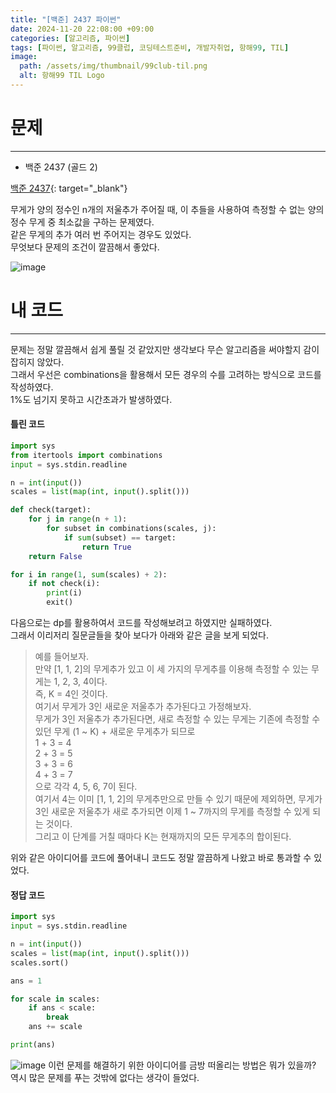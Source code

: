 ```yaml
---
title: "[백준] 2437 파이썬"
date: 2024-11-20 22:08:00 +09:00
categories: [알고리즘, 파이썬]
tags: [파이썬, 알고리즘, 99클럽, 코딩테스트준비, 개발자취업, 항해99, TIL]
image:
  path: /assets/img/thumbnail/99club-til.png
  alt: 항해99 TIL Logo
---
```

# 문제
---
- 백준 2437 (골드 2)

[백준 2437](https://www.acmicpc.net/problem/2437){: target="_blank"}

무게가 양의 정수인 n개의 저울추가 주어질 때, 이 추들을 사용하여 측정할 수 없는 양의 정수 무게 중 최소값을 구하는 문제였다.   
같은 무게의 추가 여러 번 주어지는 경우도 있었다.   
무엇보다 문제의 조건이 깔끔해서 좋았다.   

![image](https://github.com/user-attachments/assets/b0af7e1f-1c70-4f7c-a5c8-068c77911751)

# 내 코드
---
문제는 정말 깔끔해서 쉽게 풀릴 것 같았지만 생각보다 무슨 알고리즘을 써야할지 감이 잡히지 않았다.   
그래서 우선은 combinations을 활용해서 모든 경우의 수를 고려하는 방식으로 코드를 작성하였다.   
1%도 넘기지 못하고 시간초과가 발생하였다.   
#### 틀린 코드
```python
import sys
from itertools import combinations
input = sys.stdin.readline

n = int(input())
scales = list(map(int, input().split()))

def check(target):
    for j in range(n + 1):
        for subset in combinations(scales, j):
            if sum(subset) == target:
                return True
    return False

for i in range(1, sum(scales) + 2):
    if not check(i):
        print(i)
        exit()
```

다음으로는 dp를 활용하여서 코드를 작성해보려고 하였지만 실패하였다.   
그래서 이리저리 질문글들을 찾아 보다가 아래와 같은 글을 보게 되었다.   
> 예를 들어보자.   
만약 [1, 1, 2]의 무게추가 있고 이 세 가지의 무게추를 이용해 측정할 수 있는 무게는 1, 2, 3, 4이다.   
즉, K = 4인 것이다.   
여기서 무게가 3인 새로운 저울추가 추가된다고 가정해보자.   
무게가 3인 저울추가 추가된다면, 새로 측정할 수 있는 무게는 기존에 측정할 수 있던 무게 (1 ~ K) + 새로운 무게추가 되므로   
1 + 3 = 4   
2 + 3 = 5   
3 + 3 = 6   
4 + 3 = 7   
으로 각각 4, 5, 6, 7이 된다.   
여기서 4는 이미 [1, 1, 2]의 무게추만으로 만들 수 있기 때문에 제외하면,
무게가 3인 새로운 저울추가 새로 추가되면 이제 1 ~ 7까지의 무게를 측정할 수 있게 되는 것이다.   
그리고 이 단계를 거칠 때마다 K는 현재까지의 모든 무게추의 합이된다.   

위와 같은 아이디어를 코드에 풀어내니 코드도 정말 깔끔하게 나왔고 바로 통과할 수 있었다.   
#### 정답 코드
```python
import sys
input = sys.stdin.readline

n = int(input())
scales = list(map(int, input().split()))
scales.sort()

ans = 1

for scale in scales:
    if ans < scale:
        break
    ans += scale

print(ans)
```

![image](https://github.com/user-attachments/assets/ed61eee9-324e-4f89-a508-fcbbb6f668e2)
이런 문제를 해결하기 위한 아이디어를 금방 떠올리는 방법은 뭐가 있을까?   
역시 많은 문제를 푸는 것밖에 없다는 생각이 들었다.   
